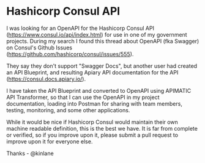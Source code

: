 # Hashicorp Consul API
I was looking for an OpenAPI for the Hashicorp Consul API (https://www.consul.io/api/index.html) for use in one of my government projects. During my search I found this thread about OpenAPI (fka Swagger) on Consul's Github Issues (https://github.com/hashicorp/consul/issues/555).

They say they don't support "Swagger Docs", but another user had created an API Blueprint, and resulting Apiary API documentation for the API (https://consul.docs.apiary.io/).

I have taken the API Blueprint and converted to OpenAPI using APIMATIC API Transformer, so that I can use the OpenAPI in my project documentation, loading into Postman for sharing with team members, testing, monitoring, and some other applications.

While it would be nice if Hashicorp Consul would maintain their own machine readable definition, this is the best we have. It is far from complete or verified, so if you improve upon it, please submit a pull request to improve upon it for everyone else.

Thanks - @kinlane
